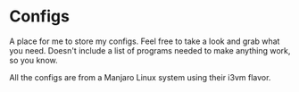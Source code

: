 Configs
=======

A place for me to store my configs. Feel free to take a look and grab what you need.
Doesn't include a list of programs needed to make anything work, so you know.

All the configs are from a Manjaro Linux system using their i3vm flavor.